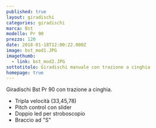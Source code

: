 ```yaml
---
published: true
layout: giradischi
categories: giradischi
marca: Bst
modello: Pr 90
prezzo: 120
date: 2018-01-18T12:00:22.000Z
image: bst_mod1.JPG
imagethumb:
  - link: bst_mod2.JPG
sottotitolo: Giradischi manuale con trazione a cinghia
homepage: true
---
```

Giradischi Bst Pr 90 con trazione a cinghia.

- Tripla velocità (33,45,78)
- Pitch control con slider
- Doppio led per stroboscopio
- Braccio ad "S"

